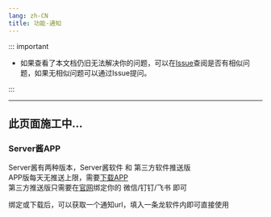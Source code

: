 ```yaml
---
lang: zh-CN
title: 功能-通知
---
```


::: important

- 如果查看了本文档仍旧无法解决你的问题，可以在[Issue](https://github.com/OneDragon-Anything/ZenlessZoneZero-OneDragon/issues)查阅是否有相似问题，如果无相似问题可以通过Issue提问。

:::

---
此页面施工中...
---

### Server酱APP
Server酱有两种版本，Server酱软件 和 第三方软件推送版  
APP版每天无推送上限，需要[下载APP](https://sc3.ft07.com/client)  
第三方推送版只需要在[官网](https://sc3.ft07.com/)绑定你的 微信/钉钉/飞书 即可  

绑定或下载后，可以获取一个通知url，填入一条龙软件内即可直接使用